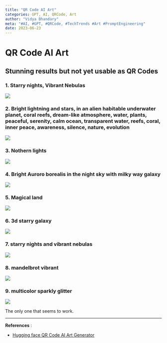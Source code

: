 ```yaml
---
title: "QR Code AI Art"
categories: GPT, AI, QRCode, Art
author: "Vidya Bhandary"
meta: "#AI, #GPT, #QRCode, #TechTrends #Art #PromptEngineering"
date: 2023-06-23
---
```


# QR Code AI Art

## Stunning results but not yet usable as QR Codes

### 1. Starry nights, Vibrant Nebulas

![](https://github.com/vidyabhandary/blog/blob/master/images/QRCodeAIArt/0_QRCode_Github.png?raw=true)

### 2. Bright lightning and stars, in an alien habitable underwater planet, coral reefs, dream-like atmosphere, water, plants, peaceful, serenity, calm ocean, transparent water, reefs, coral, inner peace, awareness, silence, nature, evolution

![](https://raw.githubusercontent.com/vidyabhandary/blog/master/images/QRCodeAIArt/1.png)

### 3. Nothern lights

![](https://raw.githubusercontent.com/vidyabhandary/blog/master/images/QRCodeAIArt/2.png)

### 4. Bright Auroro borealis in the night sky with milky way galaxy

![](https://raw.githubusercontent.com/vidyabhandary/blog/master/images/QRCodeAIArt/3.png)

### 5. Magical land

![](https://raw.githubusercontent.com/vidyabhandary/blog/master/images/QRCodeAIArt/4.png)

### 6. 3d starry galaxy

![](https://raw.githubusercontent.com/vidyabhandary/blog/master/images/QRCodeAIArt/5.png)

### 7. starry nights and vibrant nebulas

![](https://raw.githubusercontent.com/vidyabhandary/blog/master/images/QRCodeAIArt/6.png)

### 8. mandelbrot vibrant

![](https://raw.githubusercontent.com/vidyabhandary/blog/master/images/QRCodeAIArt/7.png)

### 9. multicolor sparkly glitter

![](https://raw.githubusercontent.com/vidyabhandary/blog/master/images/QRCodeAIArt/8.png)

The only one that seems to work.

---

**References** :

- [Hugging face QR Code AI Art Generator](https://huggingface.co/spaces/huggingface-projects/QR-code-AI-art-generator)
